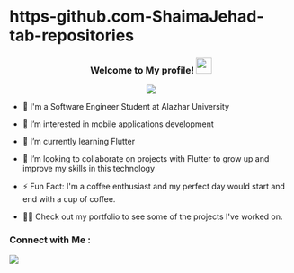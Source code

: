 # https-github.com-ShaimaJehad-tab-repositories


<h3 align="center">
  Welcome to My profile!
  <img src="https://media.giphy.com/media/hvRJCLFzcasrR4ia7z/giphy.gif" width="28">
</h3>

<!-- Typing SVG by DenverCoder1 - https://github.com/DenverCoder1/readme-typing-svg -->
<p align="center">
  <a href="https://github.com/DenverCoder1/readme-typing-svg"><img src="https://readme-typing-svg.herokuapp.com/?lines=Flutter-Mobile%20Developer;Always%20learning%20new%20things&font=Fira%20Code&center=true&width=440&height=45&color=f75c7e&vCenter=true&size=22"></a>
</p> 

- 🏢 I'm a Software Engineer Student at Alazhar University
- 👀 I’m interested in mobile applications development

 - 🌱 I’m currently learning Flutter

- 💞️ I’m looking to collaborate on projects with Flutter to grow up and improve my skills in this technology

- ⚡ Fun Fact: I'm a coffee enthusiast and my perfect day would start and end with a cup of coffee.
- 👨‍💻 Check out my portfolio  to see some of the projects I've worked on.


### Connect with Me :

<a href="https://linkedin.com/in/Shaima Jehad" target="_blank"><img src="https://img.shields.io/badge/-Shaima%20Jehad-0077B5?style=for-the-badge&logo=Linkedin&logoColor=white"/></a>



